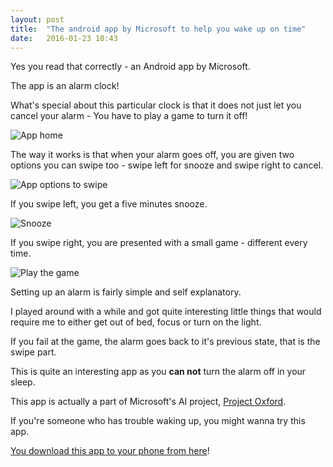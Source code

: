 ```yaml
---
layout: post
title:  "The android app by Microsoft to help you wake up on time"
date:   2016-01-23 10:43
---
```


Yes you read that correctly - an Android app by Microsoft.

The app is an alarm clock!

What's special about this particular clock is that it does not just let you cancel your alarm - You have to play a game to turn it off!

![App home](/assets/alarmMicrosoft1.jpg)

The way it works is that when your alarm goes off, you are given two options you can swipe too - swipe left for snooze and swipe right to cancel.

![App options to swipe](/assets/alarmMicrosoft2.jpg)

If you swipe left, you get a five minutes snooze.

![Snooze](/assets/alarmMicrosoft3.jpg)

If you swipe right, you are presented with a small game - different every time.

![Play the game](/assets/alarmMicrosoft4.jpg)

Setting up an alarm is fairly simple and self explanatory.

I played around with a while and got quite interesting little things that would require me to either get out of bed, focus or turn on the light.

If you fail at the game, the alarm goes back to it's previous state, that is the swipe part.

This is quite an interesting app as you **can not** turn the alarm off in your sleep.

This app is actually a part of Microsoft's AI project, [Project Oxford](https://www.projectoxford.ai/).

If you're someone who has trouble waking up, you might wanna try this app.

[You download this app to your phone from here](https://play.google.com/store/apps/details?id=com.microsoft.mimickeralarm)!
